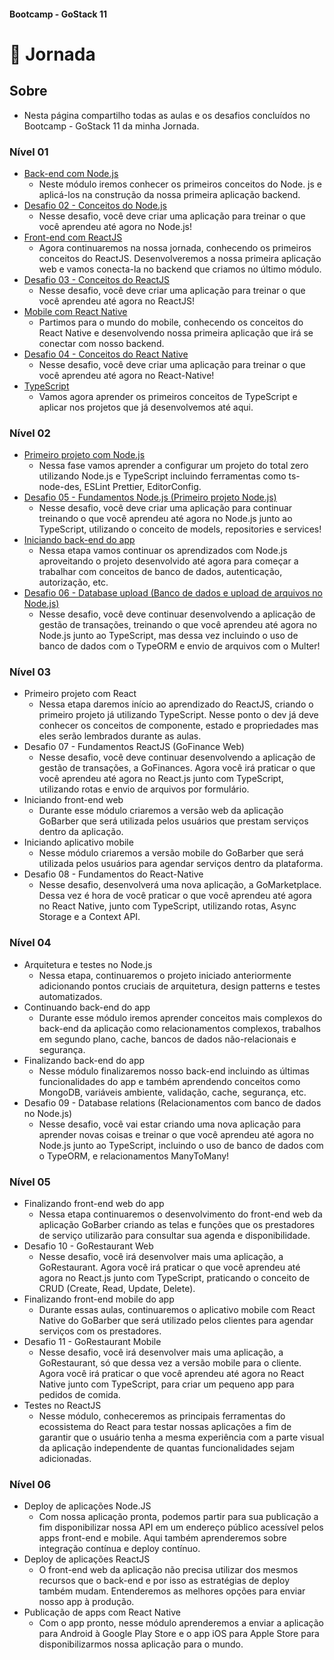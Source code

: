 ####  Bootcamp - GoStack 11
# 🚀 Jornada

## Sobre

- Nesta página compartilho todas as aulas e os desafios concluídos no Bootcamp - GoStack 11 da minha Jornada.

### Nível 01
  - [Back-end com Node.js](https://github.com/fabiosvf/bootcamp-gostack-11-nivel-01-back-end-com-node-js)
    - Neste módulo iremos conhecer os primeiros conceitos do Node. js e aplicá-los na construção da nossa primeira aplicação backend.
  - [Desafio 02 - Conceitos do Node.js](https://github.com/fabiosvf/bootcamp-gostack-11-desafio-02-conceitos-do-node-js)
    - Nesse desafio, você deve criar uma aplicação para treinar o que você aprendeu até agora no Node.js!
  - [Front-end com ReactJS](https://github.com/fabiosvf/bootcamp-gostack-11-nivel-01-front-end-com-reactjs)
    - Agora continuaremos na nossa jornada, conhecendo os primeiros conceitos do ReactJS. Desenvolveremos a nossa primeira aplicação web e vamos conecta-la no backend que criamos no último módulo.
  - [Desafio 03 - Conceitos do ReactJS](https://github.com/fabiosvf/bootcamp-gostack-11-desafio-03-conceitos-do-reactjs)
    - Nesse desafio, você deve criar uma aplicação para treinar o que você aprendeu até agora no ReactJS!
  - [Mobile com React Native](https://github.com/fabiosvf/bootcamp-gostack-11-nivel-01-mobile-com-react-native)
    - Partimos para o mundo do mobile, conhecendo os conceitos do React Native e desenvolvendo nossa primeira aplicação que irá se conectar com nosso backend.
  - [Desafio 04 - Conceitos do React Native](https://github.com/fabiosvf/bootcamp-gostack-11-desafio-04-conceitos-do-react-native)
    - Nesse desafio, você deve criar uma aplicação para treinar o que você aprendeu até agora no React-Native!
  - [TypeScript](https://github.com/fabiosvf/bootcamp-gostack-11-nivel-01-typescript)
    - Vamos agora aprender os primeiros conceitos de TypeScript e aplicar nos projetos que já desenvolvemos até aqui.

### Nível 02
  - [Primeiro projeto com Node.js](https://github.com/fabiosvf/bootcamp-gostack-11-nivel-02-primeiro-projeto-com-node-js)
    - Nessa fase vamos aprender a configurar um projeto do total zero utilizando Node.js e TypeScript incluindo ferramentas como ts-node-des, ESLint Prettier, EditorConfig.
  - [Desafio 05 - Fundamentos Node.js (Primeiro projeto Node.js)](https://github.com/fabiosvf/bootcamp-gostack-11-desafio-05-primeiro-projeto-node-js)
    - Nesse desafio, você deve criar uma aplicação para continuar treinando o que você aprendeu até agora no Node.js junto ao TypeScript, utilizando o conceito de models, repositories e services!
  - [Iniciando back-end do app](https://github.com/fabiosvf/bootcamp-gostack-11-nivel-02-iniciando-back-end-do-app)
    - Nessa etapa vamos continuar os aprendizados com Node.js aproveitando o projeto desenvolvido até agora para começar a trabalhar com conceitos de banco de dados, autenticação, autorização, etc.
  - [Desafio 06 - Database upload (Banco de dados e upload de arquivos no Node.js)](https://github.com/fabiosvf/bootcamp-gostack-11-desafio-06-database-upload)
    - Nesse desafio, você deve continuar desenvolvendo a aplicação de gestão de transações, treinando o que você aprendeu até agora no Node.js junto ao TypeScript, mas dessa vez incluindo o uso de banco de dados com o TypeORM e envio de arquivos com o Multer!

### Nível 03
  - Primeiro projeto com React
    - Nessa etapa daremos início ao aprendizado do ReactJS, criando o primeiro projeto já utilizando TypeScript. Nesse ponto o dev já deve conhecer os conceitos de componente, estado e propriedades mas eles serão lembrados durante as aulas.
  - Desafio 07 - Fundamentos ReactJS (GoFinance Web)
    - Nesse desafio, você deve continuar desenvolvendo a aplicação de gestão de transações, a GoFinances. Agora você irá praticar o que você aprendeu até agora no React.js junto com TypeScript, utilizando rotas e envio de arquivos por formulário.
  - Iniciando front-end web
    - Durante esse módulo criaremos a versão web da aplicação GoBarber que será utilizada pelos usuários que prestam serviços dentro da aplicação.
  - Iniciando aplicativo mobile
    - Nesse módulo criaremos a versão mobile do GoBarber que será utilizada pelos usuários para agendar serviços dentro da plataforma.
  - Desafio 08 - Fundamentos do React-Native
    - Nesse desafio, desenvolverá uma nova aplicação, a GoMarketplace. Dessa vez é hora de você praticar o que você aprendeu até agora no React Native, junto com TypeScript, utilizando rotas, Async Storage e a Context API.

### Nível 04
  - Arquitetura e testes no Node.js
    - Nessa etapa, continuaremos o projeto iniciado anteriormente adicionando pontos cruciais de arquitetura, design patterns e testes automatizados. 
  - Continuando back-end do app
    - Durante esse módulo iremos aprender conceitos mais complexos do back-end da aplicação como relacionamentos complexos, trabalhos em segundo plano, cache, bancos de dados não-relacionais e segurança.
  - Finalizando back-end do app
    - Nesse módulo finalizaremos nosso back-end incluindo as últimas funcionalidades do app e também aprendendo conceitos como MongoDB, variáveis ambiente, validação, cache, segurança, etc.
  - Desafio 09 - Database relations (Relacionamentos com banco de dados no Node.js)
    - Nesse desafio, você vai estar criando uma nova aplicação para aprender novas coisas e treinar o que você aprendeu até agora no Node.js junto ao TypeScript, incluindo o uso de banco de dados com o TypeORM, e relacionamentos ManyToMany!

### Nível 05
  - Finalizando front-end web do app
    - Nessa etapa continuaremos o desenvolvimento do front-end web da aplicação GoBarber criando as telas e funções que os prestadores de serviço utilizarão para consultar sua agenda e disponibilidade.
  - Desafio 10 - GoRestaurant Web
    - Nesse desafio, você irá desenvolver mais uma aplicação, a GoRestaurant. Agora você irá praticar o que você aprendeu até agora no React.js junto com TypeScript, praticando o conceito de CRUD (Create, Read, Update, Delete).
  - Finalizando front-end mobile do app
    - Durante essas aulas, continuaremos o aplicativo mobile com React Native do GoBarber que será utilizado pelos clientes para agendar serviços com os prestadores.
  - Desafio 11 - GoRestaurant Mobile
    - Nesse desafio, você irá desenvolver mais uma aplicação, a GoRestaurant, só que dessa vez a versão mobile para o cliente. Agora você irá praticar o que você aprendeu até agora no React Native junto com TypeScript, para criar um pequeno app para pedidos de comida.
  - Testes no ReactJS
    - Nesse módulo, conheceremos as principais ferramentas do ecossistema do React para testar nossas aplicações a fim de garantir que o usuário tenha a mesma experiência com a parte visual da aplicação independente de quantas funcionalidades sejam adicionadas.

### Nível 06
  - Deploy de aplicações Node.JS
    - Com nossa aplicação pronta, podemos partir para sua publicação a fim disponibilizar nossa API em um endereço público acessível pelos apps front-end e mobile. Aqui também aprenderemos sobre integração contínua e deploy contínuo.
  - Deploy de aplicações ReactJS
    - O front-end web da aplicação não precisa utilizar dos mesmos recursos que o back-end e por isso as estratégias de deploy também mudam. Entenderemos as melhores opções para enviar nosso app à produção.
  - Publicação de apps com React Native
    - Com o app pronto, nesse módulo aprenderemos a enviar a aplicação para Android à Google Play Store e o app iOS para Apple Store para disponibilizarmos nossa aplicação para o mundo.
